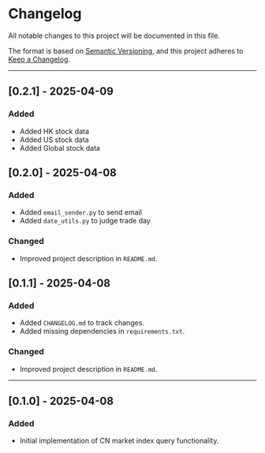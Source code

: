 # Changelog

All notable changes to this project will be documented in this file.

The format is based on [Semantic Versioning](https://semver.org/lang/en/), and this project adheres to [Keep a Changelog](https://keepachangelog.com/en/1.0.0/).

---

## [0.2.1] - 2025-04-09

### Added

- Added HK stock data
- Added US stock data
- Added Global stock data

## [0.2.0] - 2025-04-08

### Added

- Added `email_sender.py` to send email
- Added `date_utils.py` to judge trade day

### Changed

- Improved project description in `README.md`.

## [0.1.1] - 2025-04-08

### Added

- Added `CHANGELOG.md` to track changes.
- Added missing dependencies in `requirements.txt`.

### Changed

- Improved project description in `README.md`.

---

## [0.1.0] - 2025-04-08

### Added

- Initial implementation of CN market index query functionality.
